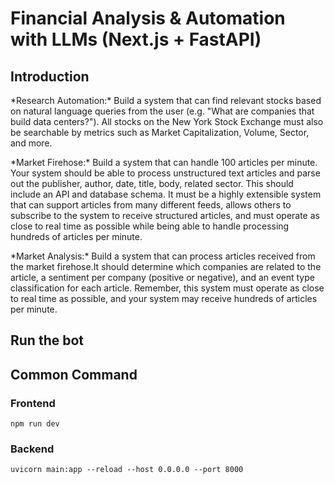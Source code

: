 # Financial Analysis & Automation with LLMs (Next.js + FastAPI)

## Introduction

<p>
*Research Automation:* Build a system that can find relevant stocks based on natural language queries from the user (e.g. "What are companies that build data centers?"). All stocks on the New York Stock Exchange must also be searchable by metrics such as Market Capitalization, Volume, Sector, and more.</p>
<p>
*Market Firehose:* Build a system that can handle 100 articles per minute. Your system should be able to process unstructured text articles and parse out the publisher, author, date, title, body, related sector. This should include an API and database schema. It must be a highly extensible system that can support articles from many different feeds, allows others to subscribe to the system to receive structured articles, and must operate as close to real time as possible while being able to handle processing hundreds of articles per minute.</p>
<p>
*Market Analysis:* Build a system that can process articles received from the market firehose.It should determine which companies are related to the article, a sentiment per company (positive or negative), and an event type classification for each article. Remember, this system must operate as close to real time as possible, and your system may receive hundreds of articles per minute.
</p>

## Run the bot

## Common Command

### Frontend

`npm run dev`

### Backend

`uvicorn main:app --reload --host 0.0.0.0 --port 8000
`
